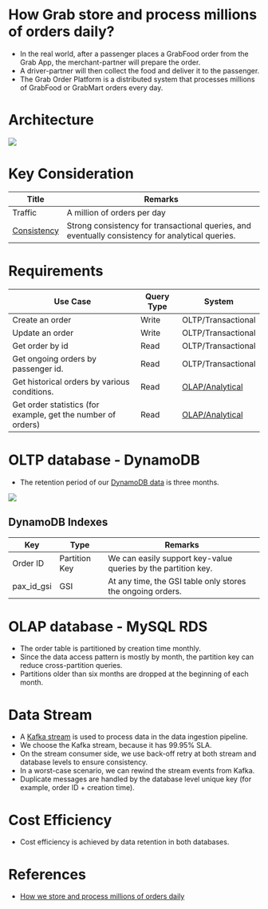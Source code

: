 # How Grab store and process millions of orders daily?
- In the real world, after a passenger places a GrabFood order from the Grab App, the merchant-partner will prepare the order. 
- A driver-partner will then collect the food and deliver it to the passenger.
- The Grab Order Platform is a distributed system that processes millions of GrabFood or GrabMart orders every day.

# Architecture

![](https://engineering.grab.com/img/how-we-store-millions-orders/image1.png)

# Key Consideration

| Title                                                                                                          | Remarks                                                                                          |
|----------------------------------------------------------------------------------------------------------------|--------------------------------------------------------------------------------------------------|
| Traffic                                                                                                        | A million of orders per day                                                                      |
| [Consistency](../../3_DatabaseServices/Glossaries/Consistency&Replication/Readme.md) | Strong consistency for transactional queries, and eventually consistency for analytical queries. |

# Requirements

| Use Case                                                     | Query Type | System                                                                                       |
|--------------------------------------------------------------|------------|----------------------------------------------------------------------------------------------|
| Create an order                                              | Write      | OLTP/Transactional                                                                           |
| Update an order                                              | Write      | OLTP/Transactional                                                                           |
| Get order by id                                              | Read       | OLTP/Transactional                                                                           |
| Get ongoing orders by passenger id.                          | Read       | OLTP/Transactional                                                                           |
| Get historical orders by various conditions.                 | Read       | [OLAP/Analytical](../../5_BigDataServices/Glossaries/DataStorage/DataWarehouses.md) |
| Get order statistics (for example, get the number of orders) | Read       | [OLAP/Analytical](../../5_BigDataServices/Glossaries/DataStorage/DataWarehouses.md) |

# OLTP database - DynamoDB
- The retention period of our [DynamoDB data](../../11_AWSServices/6_DatabaseServices/AmazonDynamoDB/Readme.md) is three months.

![](https://engineering.grab.com/img/how-we-store-millions-orders/image2.png)

## DynamoDB Indexes

| Key        | Type          | Remarks                                                       |
|------------|---------------|---------------------------------------------------------------|
| Order ID   | Partition Key | We can easily support key-value queries by the partition key. |
| pax_id_gsi | GSI           | At any time, the GSI table only stores the ongoing orders.    |

# OLAP database - MySQL RDS
- The order table is partitioned by creation time monthly. 
- Since the data access pattern is mostly by month, the partition key can reduce cross-partition queries. 
- Partitions older than six months are dropped at the beginning of each month.

# Data Stream
- A [Kafka stream](../../4_MessageBrokers/Kafka/Readme.md) is used to process data in the data ingestion pipeline. 
- We choose the Kafka stream, because it has 99.95% SLA.
- On the stream consumer side, we use back-off retry at both stream and database levels to ensure consistency. 
- In a worst-case scenario, we can rewind the stream events from Kafka.
- Duplicate messages are handled by the database level unique key (for example, order ID + creation time).

# Cost Efficiency
- Cost efficiency is achieved by data retention in both databases.

# References
- [How we store and process millions of orders daily](https://engineering.grab.com/how-we-store-millions-orders)

